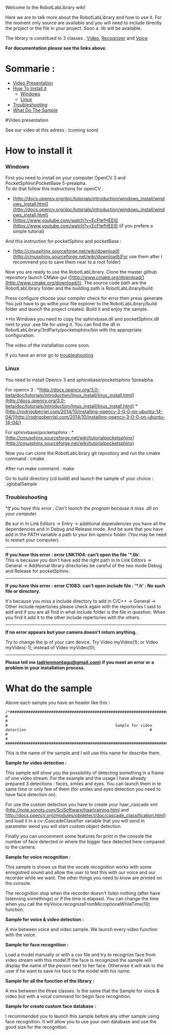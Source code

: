 

Welcome to the RobotLabLibrary wiki!

Here we are to talk more about the RobotLabLibrary and how to use it. For the moment only source are available and you will need to include directly the project or the file in your project. Soon a .lib will be available.

The library is constitued to 3 classes : [Video](https://github.com/AMontagu/RobotLabLibrary/wiki/Video), [Recognizer](https://github.com/AMontagu/RobotLabLibrary/wiki/Voice) and [Voice](https://github.com/AMontagu/RobotLabLibrary/wiki/Recognizer)

**For documentation please see the links above.**

# Sommarie : 

* [Video Presentation](#video-presentation)
* [How To Install it](#how-to-install-it)
    * [Windows](#windows)
    * [Linux](#linux)
* [Troubleshooting](#troubleshooting)
* [What Do The Sample](#what-do-the-sample)

#Video presentation

See our video at this adress : (coming soon)

# How to install it


### Windows

First you need to install on your computer OpenCV 3 and PocketSphinx\PocketBase  5-prealpha.   
To do that follow this instructions for openCV : 


* [http://docs.opencv.org/doc/tutorials/introduction/windows_install/windows_install.html](http://docs.opencv.org/doc/tutorials/introduction/windows_install/windows_install.html)
* [https://www.youtube.com/watch?v=EcFtefHEEII](https://www.youtube.com/watch?v=EcFtefHEEII) (if you prefere a simple tutorial)

And this instruction for pocketSphinx and pocketBase : 

* [http://cmusphinx.sourceforge.net/wiki/download](http://cmusphinx.sourceforge.net/wiki/download)(For use them after I recommend you to save them near to a root folder)


Now you are ready to use the RobotLabLibrary. Clone the master github repository launch CMake-gui ([http://www.cmake.org/download/](http://www.cmake.org/download/)). The source code path are the RobotLabLibrary folder and the building path is RobotLabLibrary/build.

Press configure choose your compiler check for error then press generate. You just have to go withe your file explorer to the RobotLabLibrary/build folder and launch the project created. Build it and enjoy the sample.

**In Windows you need to copy the sphinxbase.dll and pocketSphinx.dll next to your .exe file for using it. You can find the dll in RobotLabLibrary/3rdParty/pocketsphinx/bin with the appropriate configuration.

The video of the installation come soon.

If you have an error go to [troubleshooting](https://github.com/AMontagu/RobotLabLibrary/wiki/Home#troubleshooting) 

### Linux 

You need to install Opencv 3  and sphinxbase/pocketsphinx 5prealpha.

For opencv 3 : 
*[http://docs.opencv.org/3.0-beta/doc/tutorials/introduction/linux_install/linux_install.html](http://docs.opencv.org/3.0-beta/doc/tutorials/introduction/linux_install/linux_install.html)
*[http://rodrigoberriel.com/2014/10/installing-opencv-3-0-0-on-ubuntu-14-04/](http://rodrigoberriel.com/2014/10/installing-opencv-3-0-0-on-ubuntu-14-04/)

For sphinxbase/pocketsphinx : 
*[http://cmusphinx.sourceforge.net/wiki/tutorialpocketsphinx](http://cmusphinx.sourceforge.net/wiki/tutorialpocketsphinx)

Now you can clone the RobotLabLibrary git repository and run the cmake command : 
    cmake .

After run make command : 
    make

Go to build directory (cd build) and launch the sample of your choice : 
    ./globalSample

### Troubleshooting

**If you have this error : Can't launch the program because it miss *.dll on your computer.**

Be sur in In Link Editors -> Entry -> additional dependencies you have all the dependencies and in Debug and Release mode. And be sure that you have add in the PATH variable a path to your bin opencv folder. (You may be need to restart your computer). 

--------------------------------------------

**If you have this error : error LNK1104: can't open the file '*.lib'.**    
This is because you don't have add the right path in In Link Editors -> General -> Additional library directories be careful of the two mode Debug and Release for pocketSphinx.

-------------------------------------------

**If you have this error : error C1083: can't open include file : '*.h' : No such file or directory.**

It's because you miss a include directory to add in C/C++ -> General -> Other include repertories please check again with the reportories I said to add and if you are all find in what include folder is the file in question. When you find it add it to the other include repertories with the others.


-----------------------------------------

**If no error appears but your camera doesn't return anything.**

Try to change the ip of your cam device. Try Video myVideo(1); or Video myVideo(-1); instead of Video myVideo(0);


-----------------------------------------

**Please tell me (adrienmontagu@gmail.com) if you meet an error or a problem in your installation process.**



# What do the sample

Above each sample you have an header like this : 

    /*###############################################################################################################################
    #                                                                                                                               #
    #                                               Sample for video detection                                                      #
    #                                                                                                                               #
    #################################################################################################################################*/

This is the name of the sample and I will use this name for describe them.


**Sample for video detection :**

This sample will show you the possibility of detecting something in a frame of one video stream. For the example and the usage I have already prepared 3 detections : faces, smiles and eyes. You can launch them in te same time or only few of them (for smiles and eyes detection you need to have face detection on).

For use the custom detection you have to create your haar_cascade xml (http://note.sonots.com/SciSoftware/haartraining.html and http://docs.opencv.org/modules/objdetect/doc/cascade_classification.html) and load it in a cv::CascadeClassifier variable that you will send in parameter wend you will start custom object detection.

Finally you can uncomment some features for print in the console the number of face detected or where the bigger face detected here compared to the camera.



**Sample for voice recognition :** 

This sample is shows us that the vocale recognition works with some enregistred sound and allow the user to test this with our voice and our recorder while we want. The other things you need to know are printed on the console.

The recognition stop when the recorder doesn't listen nothing (after have listenning somethings) or if the time is elapsed. You can change the time when you call the myVoice.recognizeFromMicrophoneWhileTime(10) function.


**Sample for voice & video detection :** 

A mix between voice and video sample. We launch every video function with the voice. 

**Sample for face recognition :**

Load a model manually or with a csv file and try to recognize face from video stream with this model.If the face is recognized the sample will display the name of the person next to her face. Otherwise it will ask to the user if he want to save his face to the model with his name.


**Sample for all the function of the library :**

A mix between the three classes. Is the same that the Sample for voice & video but with a vocal command for begin face recognition.

**Sample for create custom face database :**

I recommended you to launch this sample before any other sample using face recognition. It will allow you to use your own database and use the good size for the recognition. 




